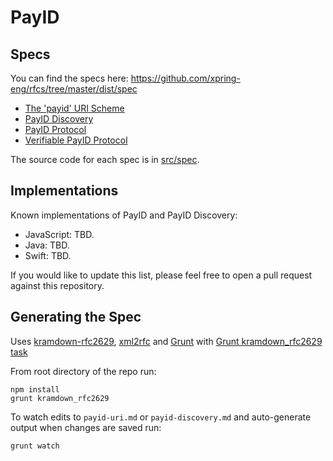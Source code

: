 # PayID

## Specs

You can find the specs here: https://github.com/xpring-eng/rfcs/tree/master/dist/spec

* [The 'payid' URI Scheme](https://github.com/xpring-eng/rfcs/blob/master/dist/spec/payid-uri.txt)
* [PayID Discovery](https://github.com/xpring-eng/rfcs/blob/master/dist/spec/payid-discovery.txt)
* [PayID Protocol](https://github.com/payid-org/rfcs/blob/master/dist/spec/payid-protocol.txt)
* [Verifiable PayID Protocol](https://github.com/payid-org/rfcs/blob/master/dist/spec/verifiable-payid-protocol.txt)

The source code for each spec is in [src/spec](https://github.com/xpring-eng/rfcs/tree/master/src/spec).

## Implementations

Known implementations of PayID and PayID Discovery:

* JavaScript: TBD.
* Java: TBD.
* Swift: TBD.

If you would like to update this list, please feel free to open a pull request against this repository.

## Generating the Spec

Uses [kramdown-rfc2629](https://github.com/cabo/kramdown-rfc2629/), [xml2rfc](http://xml2rfc.ietf.org/) and [Grunt](http://gruntjs.com/) with [Grunt kramdown_rfc2629 task](https://github.com/hildjj/grunt-kramdown-rfc2629/)

From root directory of the repo run:

    npm install
    grunt kramdown_rfc2629

To watch edits to `payid-uri.md` or `payid-discovery.md` and auto-generate output when changes are saved run:

    grunt watch
